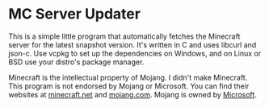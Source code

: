 # MC Server Updater
This is a simple little program that automatically fetches the Minecraft server for the latest snapshot version. It's written in C and uses libcurl and json-c. 
Use vcpkg to set up the dependencies on Windows, and on Linux or BSD use your distro's package manager.

Minecraft is the intellectual property of Mojang. I didn't make Minecraft. This program is not endorsed by Mojang or Microsoft. You can find their websites at [minecraft.net](https://minecraft.net) and [mojang.com](https://minecraft.net). Mojang is owned by [Microsoft](https://microsoft.com).
